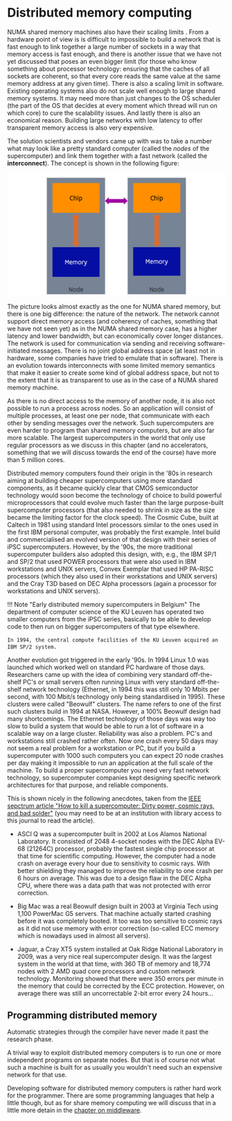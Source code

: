 # Distributed memory computing

NUMA shared memory machines also have their scaling limits .
From a hardware point of view is is difficult to impossible to build a network that is 
fast enough to link together a large number of sockets in a way that memory access
is fast enough, and there is another issue that we have not yet discussed that poses
an even bigger limit (for those who know something about processor technology: ensuring
that the caches of all sockets are coherent, so that every core reads the same value at
the same memory address at any given time).
There is also a scaling limit in software. Existing operating systems also do not scale
well enough to large shared memory systems. It may need more than just changes to 
the OS scheduler (the part of the OS that decides at every moment which thread will
run on which core) to cure the scalability issues.
And lastly there is also an economical reason. Building large networks with low latency
to offer transparent memory access is also very expensive.

The solution scientists and vendors came up with was to take a number what may look like
a pretty standard computer (called the *nodes* of the supercomputer) and link
them together with a fast network (called the **interconnect**). 
The concept is shown in the following figure:

![Distributed memory](../img/C02_S07_01_Distributed.png)

The picture looks almost exactly as the one for NUMA shared memory, but there is one
big difference: the nature of the network. The network cannot support direct memory
access (and coherency of caches, something that we have not seen yet) as in the
NUMA shared memory case, has a higher latency and lower bandwidth, but can
economically cover longer distances. The network is used for communication via
sending and receiving software-initiated messages. There is no joint global
address space (at least not in hardware, some companies have tried to emulate
that in software). There is an evolution towards interconnects with some limited
memory semantics that make it easier to create some kind of global address space,
but not to the extent that it is as transparent to use as in the case of a 
NUMA shared memory machine.

As there is no direct access to the memory of another node, it is also not possible
to run a process across nodes. So an application will consist of multiple processes,
at least one per node, that communicate with each other by sending messages over
the network. Such supercomputers are even harder to program than shared memory
computers, but are also far more scalable. The largest supercomputers in the world
that only use regular processors as we discuss in this chapter (and no accelerators,
something that we will discuss towards the end of the course) have more than 
5 million cores.

Distributed memory computers found their origin in the '80s in research aiming at
building cheaper supercomputers using more standard components, as it became quickly
clear that CMOS semiconductor technology would soon become the technology of choice to 
build powerful microprocessors that could evolve much faster than the large purpose-built
supercomputer processors (that also needed to shrink in size as the size became the
limiting factor for the clock speed). The Cosmic Cube, built at Caltech in 1981
using standard Intel processors similar to the ones used in the first IBM personal
computer, was probably the first example. Intel build and commercialised an evolved
version of that design with their series of iPSC supercomputers. However, by 
the '90s, the more traditional supercomputer builders also adopted this design,
with, e.g., the IBM SP/1 and SP/2 that
used POWER processors that were also used in IBM workstations and UNIX servers, Convex
Exemplar that used HP PA-RISC processors (which they also used in their workstations and 
UNIX servers) and the Cray T3D based on DEC Alpha processors (again a processor for
workstations and UNIX servers).

!!! Note "Early distributed memory supercomputers in Belgium"
    The department of computer science of the KU Leuven has operated two smaller
    computers from the iPSC series, basically to be able to develop code to then run
    on bigger supercomputers of that type elsewhere.

    In 1994, the central compute facilities of the KU Leuven acquired an IBM SP/2 system.

Another evolution got triggered in the early '90s. In 1994 Linux 1.0 was launched
which worked well on standard PC hardware of those days. Researchers came up with the
idea of combining very standard off-the-shelf PC's or small servers often running Linux with very
standard off-the-shelf network technology (Ethernet, in 1994 this was still only 10 Mbits per second,
with 100 Mbit/s technology only being standardised in 1995). These clusters were called
"Beowulf" clusters. The name refers to one of the first such clusters build in 1994 at NASA.
However, a 100% Beowulf design had many shortcomings. The Ethernet technology of those days
was way too slow to build a system that would be able to run a lot of software in a scalable
way on a large cluster. Reliability was also a problem. PC's and workstations still crashed
rather often. Now one crash every 50 days may not seem a real problem for a workstation or PC, 
but if you build a supercomputer with 1000 such computers you can expect 20 node crashes per day
making it impossible to run an application at the full scale of the machine. To build a proper
supercomputer you need very fast network technology, so supercomputer companies kept designing 
specific network architectures for that purpose, and reliable components.

This is shown nicely in the following anecdotes, taken from the 
[IEEE sepctrum article "How to kill a supercomputer: Dirty power, cosmic rays, and bad solder"](http://spectrum.ieee.org/computing/hardware/how-to-kill-a-supercomputer-dirty-power-cosmic-rays-and-bad-solder) (you may need to be at an institution with 
library access to this journal to read the article).

-   ASCI Q was a supercomputer built in 2002 at Los Alamos National Laboratory. 
    It consisted of 2048 4-socket nodes with the DEC Alpha EV-68 (21264C) processor,
    probably the fastest single chip processor at that time for scientific computing.
    However, the computer had a node crash on average every hour due to sensitivity to
    cosmic rays. With better shielding they managed to improve the reliability to one crash
    per 6 hours on average. This was due to a design flaw in the DEC Alpha CPU, where there
    was a data path that was not protected with error correction.

-   Big Mac was a real Beowulf design built in 2003 at Virginia Tech using 1,100 PowerMac G5 servers.
    That machine actually started crashing before it was completely booted. It too was too sensitive
    to cosmic rays as it did not use memory with error correction (so-called ECC memory which is
    nowadays used in almost all servers).

-   Jaguar, a Cray XT5 system installed at Oak Ridge National Laboratory in 2009, was a very nice
    real supercomputer design. It was the largest system in the world at that time,
    with 360 TB of memory and 18,774 nodes with 2 AMD quad core processors and custom network
    technology. Monitoring showed that there were 350 errors per minute in the memory that could
    be corrected by the ECC protection. However, on average there was still an uncorrectable
    2-bit error every 24 hours...


## Programming distributed memory

Automatic strategies through the compiler have never made it past the research phase.

A trivial way to exploit distributed memory computers is to run one or more independent programs
on separate nodes. But that is of course not what such a machine is built for as usually you
wouldn't need such an expensive network for that use.

Developing software for distributed memory computers is rather hard work for the programmer.
There are some programming languages that help a little though, but as for share memory
computing we will discuss that in a little more detain in the
[chapter on middleware](../C06_Middleware/index.md).

